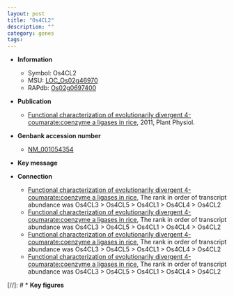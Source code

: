 ```yaml
---
layout: post
title: "Os4CL2"
description: ""
category: genes
tags: 
---
```


* **Information**  
    + Symbol: Os4CL2  
    + MSU: [LOC_Os02g46970](http://rice.plantbiology.msu.edu/cgi-bin/ORF_infopage.cgi?orf=LOC_Os02g46970)  
    + RAPdb: [Os02g0697400](http://rapdb.dna.affrc.go.jp/viewer/gbrowse_details/irgsp1?name=Os02g0697400)  

* **Publication**  
    + [Functional characterization of evolutionarily divergent 4-coumarate:coenzyme a ligases in rice](http://www.ncbi.nlm.nih.gov/pubmed?term=Functional+characterization+of+evolutionarily+divergent+4-coumarate:coenzyme+a+ligases+in+rice%5BTitle%5D), 2011, Plant Physiol.

* **Genbank accession number**  
    + [NM_001054354](http://www.ncbi.nlm.nih.gov/nuccore/NM_001054354)

* **Key message**  

* **Connection**  
    + [Functional characterization of evolutionarily divergent 4-coumarate:coenzyme a ligases in rice](http://www.ncbi.nlm.nih.gov/pubmed?term=Functional+characterization+of+evolutionarily+divergent+4-coumarate:coenzyme+a+ligases+in+rice%5BTitle%5D), The rank in order of transcript abundance was Os4CL3 > Os4CL5 > Os4CL1 > Os4CL4 > Os4CL2
    + [Functional characterization of evolutionarily divergent 4-coumarate:coenzyme a ligases in rice](http://www.ncbi.nlm.nih.gov/pubmed?term=Functional+characterization+of+evolutionarily+divergent+4-coumarate:coenzyme+a+ligases+in+rice%5BTitle%5D), The rank in order of transcript abundance was Os4CL3 > Os4CL5 > Os4CL1 > Os4CL4 > Os4CL2
    + [Functional characterization of evolutionarily divergent 4-coumarate:coenzyme a ligases in rice](http://www.ncbi.nlm.nih.gov/pubmed?term=Functional+characterization+of+evolutionarily+divergent+4-coumarate:coenzyme+a+ligases+in+rice%5BTitle%5D), The rank in order of transcript abundance was Os4CL3 > Os4CL5 > Os4CL1 > Os4CL4 > Os4CL2
    + [Functional characterization of evolutionarily divergent 4-coumarate:coenzyme a ligases in rice](http://www.ncbi.nlm.nih.gov/pubmed?term=Functional+characterization+of+evolutionarily+divergent+4-coumarate:coenzyme+a+ligases+in+rice%5BTitle%5D), The rank in order of transcript abundance was Os4CL3 > Os4CL5 > Os4CL1 > Os4CL4 > Os4CL2

[//]: # * **Key figures**  


